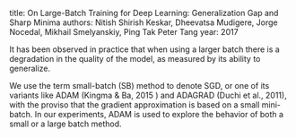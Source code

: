 
title: On Large-Batch Training for Deep Learning: Generalization Gap and Sharp Minima
authors: Nitish Shirish Keskar, Dheevatsa Mudigere, Jorge Nocedal, Mikhail Smelyanskiy, Ping Tak Peter Tang
year: 2017


It has been observed in practice that when using a larger batch there is a degradation in the quality of the model, as measured by its ability to generalize.

We use the term small-batch (SB) method to denote SGD, or one of its variants like ADAM (Kingma & Ba, 2015 ) and ADAGRAD (Duchi et al., 2011), with the proviso that the gradient approximation is based on a small mini-batch. In our experiments, ADAM is used to explore the behavior of both a small or a large batch method.